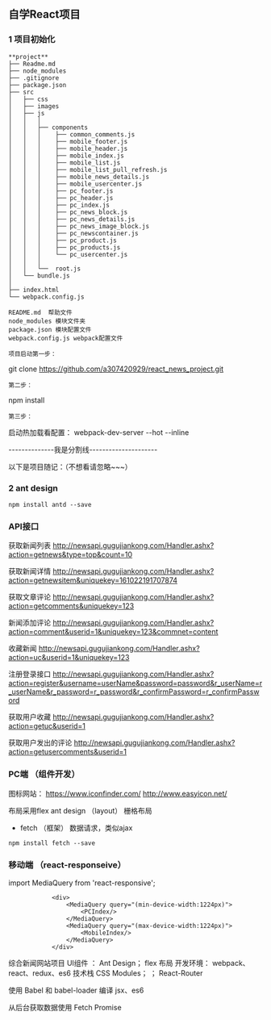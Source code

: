 ## 自学React项目

### 1 项目初始化
```
**project**
├── Readme.md
├── node_modules
├── .gitignore
├── package.json
├── src
│   ├── css
│   ├── images
│   ├── js
│   │   │
│   │	├── components
│   │   │    ├── common_comments.js
│   │   │    ├── mobile_footer.js
│   │   │    ├── mobile_header.js
│   │   │    ├── mobile_index.js
│   │   │    ├── mobile_list.js
│   │   │    ├── mobile_list_pull_refresh.js
│   │   │    ├── mobile_news_details.js
│   │   │    ├── mobile_usercenter.js
│   │   │    ├── pc_footer.js
│   │   │    ├── pc_header.js
│   │   │    ├── pc_index.js
│   │   │    ├── pc_news_block.js
│   │   │    ├── pc_news_details.js
│   │   │    ├── pc_news_image_block.js
│   │   │    ├── pc_newscontainer.js
│   │   │    ├── pc_product.js
│   │   │    ├── pc_products.js
│   │   │    └── pc_usercenter.js
│   │   │
│   │   └──  root.js
│	└── bundle.js
│
├── index.html
└── webpack.config.js
```
```
README.md  帮助文件
node_modules 模块文件夹
package.json 模块配置文件
webpack.config.js webpack配置文件

项目启动第一步：
```
git clone https://github.com/a307420929/react_news_project.git
```
第二步：
```
npm install
```
第三步：
```
启动热加载看配置： webpack-dev-server --hot --inline


--------------我是分割线---------------------

以下是项目随记：（不想看请忽略~~~）
### 2 ant design
```
npm install antd --save
```

### API接口
获取新闻列表 http://newsapi.gugujiankong.com/Handler.ashx?action=getnews&type=top&count=10

获取新闻详情 http://newsapi.gugujiankong.com/Handler.ashx?action=getnewsitem&uniquekey=161022191707874

获取文章评论 http://newsapi.gugujiankong.com/Handler.ashx?action=getcomments&uniquekey=123

新闻添加评论 http://newsapi.gugujiankong.com/Handler.ashx?action=comment&userid=1&uniquekey=123&commnet=content

收藏新闻 http://newsapi.gugujiankong.com/Handler.ashx?action=uc&userid=1&uniquekey=123

注册登录接口 http://newsapi.gugujiankong.com/Handler.ashx?action=register&username=userName&password=password&r_userName=r_userName&r_password=r_password&r_confirmPassword=r_confirmPassword

获取用户收藏 http://newsapi.gugujiankong.com/Handler.ashx?action=getuc&userid=1

获取用户发出的评论 http://newsapi.gugujiankong.com/Handler.ashx?action=getusercomments&userid=1


### PC端 （组件开发）
图标网站：
https://www.iconfinder.com/
http://www.easyicon.net/

布局采用flex  ant design （layout）  栅格布局

- fetch （框架）
数据请求，类似ajax
```
npm install fetch --save

```




### 移动端 （react-responseive）
import MediaQuery from 'react-responsive';

```
            <div>
			    <MediaQuery query="(min-device-width:1224px)">
					<PCIndex/>
				</MediaQuery>
				<MediaQuery query="(max-device-width:1224px)">
					<MobileIndex/>
				</MediaQuery>
			</div>
```


综合新闻网站项目
UI组件 ： Ant Design； flex 布局
开发环境： webpack、react、redux、es6 技术栈
CSS Modules；  ； React-Router

使用 Babel 和 babel-loader 编译 jsx、es6

从后台获取数据使用 Fetch  Promise
